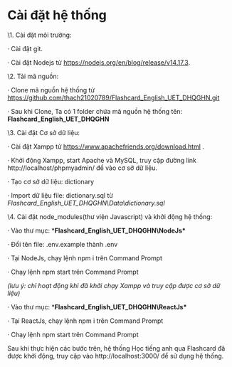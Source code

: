 # Cài đặt hệ thống

\1.   Cài đặt môi trường:

·    Cài đặt git.

·    Cài đặt Nodejs từ https://nodejs.org/en/blog/release/v14.17.3.

\2.   Tải mã nguồn:

·    Clone mã nguồn hệ thống từ https://github.com/thach21020789/Flashcard_English_UET_DHQGHN.git

·    Sau khi Clone, Ta có 1 folder chứa mã nguồn hệ thống tên: **Flashcard_English_UET_DHQGHN**

\3.   Cài đặt Cơ sở dữ liệu:

·    Cài đặt Xampp từ https://www.apachefriends.org/download.html .

·    Khởi động Xampp, start Apache và MySQL, truy cập đường link http://localhost/phpmyadmin/ để vào cơ sở dữ liệu.

·    Tạo cơ sở dữ liệu: dictionary

·    Import dữ liệu file: dictionary.sql từ *Flashcard_English_UET_DHQGHN\Data\dictionary.sql*

\4.   Cài đặt node_modules(thư viện Javascript) và khởi động hệ thống:

·    Vào thư mục: ***Flashcard_English_UET_DHQGHN\NodeJs\***

·    Đổi tên file: .env.example thành .env

·    Tại NodeJs, chạy lệnh npm i trên Command Prompt

·    Chạy lệnh npm start trên Command Prompt 

*(lưu ý: chỉ hoạt động khi đã khởi chạy Xampp và truy cập được cơ sở dữ liệu)*

 

·    Vào thư mục: ***Flashcard_English_UET_DHQGHN\ReactJs\***

·    Tại ReactJs, chạy lệnh npm i trên Command Prompt 

·    Chạy lệnh npm start trên Command Prompt

Sau khi thực hiện các bước trên, hệ thống Học tiếng anh qua Flashcard đã được khởi động, truy cập vào http://localhost:3000/ để sử dụng hệ thống.